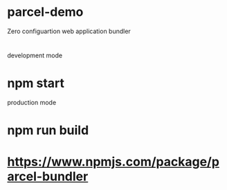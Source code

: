 # parcel-demo
Zero configuartion web application bundler
#
development mode
# npm start 
production mode
# npm run build
# https://www.npmjs.com/package/parcel-bundler
